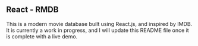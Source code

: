 ## React - RMDB
This is a modern movie database built using React.js, and inspired by IMDB. It is currently a work in progress, and I will update this README file once it is complete with a live demo.